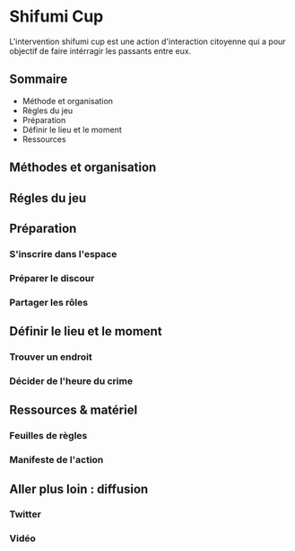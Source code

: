 # Shifumi Cup

L'intervention shifumi cup est une action d'interaction citoyenne qui a pour objectif de faire intérragir les passants entre eux.

## Sommaire

- Méthode et organisation
- Règles du jeu 
- Préparation
- Définir le lieu et le moment 
- Ressources

## Méthodes et organisation

## Régles du jeu

## Préparation
### S'inscrire dans l'espace
### Préparer le discour
### Partager les rôles

## Définir le lieu et le moment
### Trouver un endroit 
### Décider de l'heure du crime

## Ressources & matériel
### Feuilles de règles
### Manifeste de l'action
### 



## Aller plus loin : diffusion

### Twitter

### Vidéo
